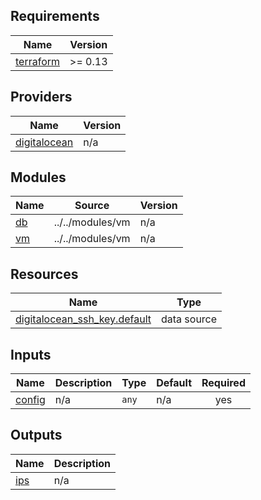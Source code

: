 ## Requirements

| Name | Version |
|------|---------|
| <a name="requirement_terraform"></a> [terraform](#requirement\_terraform) | >= 0.13 |

## Providers

| Name | Version |
|------|---------|
| <a name="provider_digitalocean"></a> [digitalocean](#provider\_digitalocean) | n/a |

## Modules

| Name | Source | Version |
|------|--------|---------|
| <a name="module_db"></a> [db](#module\_db) | ../../modules/vm | n/a |
| <a name="module_vm"></a> [vm](#module\_vm) | ../../modules/vm | n/a |

## Resources

| Name | Type |
|------|------|
| [digitalocean_ssh_key.default](https://registry.terraform.io/providers/digitalocean/digitalocean/latest/docs/data-sources/ssh_key) | data source |

## Inputs

| Name | Description | Type | Default | Required |
|------|-------------|------|---------|:--------:|
| <a name="input_config"></a> [config](#input\_config) | n/a | `any` | n/a | yes |

## Outputs

| Name | Description |
|------|-------------|
| <a name="output_ips"></a> [ips](#output\_ips) | n/a |
